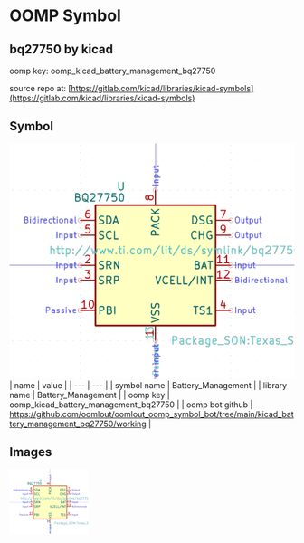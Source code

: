 # OOMP Symbol  
## bq27750  by kicad  
  
oomp key: oomp_kicad_battery_management_bq27750  
  
source repo at: [https://gitlab.com/kicad/libraries/kicad-symbols](https://gitlab.com/kicad/libraries/kicad-symbols)  
## Symbol  
  
[![working.png](working_600.png)](working.png)  
| name | value | 
| --- | --- | 
| symbol name | Battery_Management | 
| library name | Battery_Management | 
| oomp key | oomp_kicad_battery_management_bq27750 | 
| oomp bot github | https://github.com/oomlout/oomlout_oomp_symbol_bot/tree/main/kicad_battery_management_bq27750/working | 
## Images  
  
[![working.png](working_140.png)](working.png)  
